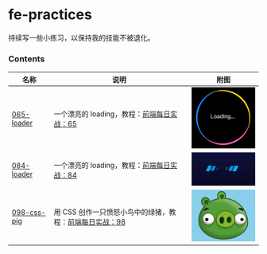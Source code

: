 # fe-practices
持续写一些小练习，以保持我的技能不被退化。

### Contents
名称 | 说明 | 附图
---- | ---- | ----
[065-loader](./065-loader/index.html) | 一个漂亮的 loading，教程：[前端每日实战：65](https://segmentfault.com/a/1190000015424389) | <img src="./065-loader/065-loading.gif" width=200 />
[084-loader](./084-loader/index.html) | 一个漂亮的 loading，教程：[前端每日实战：84](https://segmentfault.com/a/1190000015700996) | <img src="./084-loader/084-loader.gif" width=200 />
[098-css-pig](./098-dumb-pig/index.html) | 用 CSS 创作一只愤怒小鸟中的绿猪，教程：[前端每日实战：98](https://segmentfault.com/a/1190000015909608) | <img src="./098-dumb-pig/098-dumb-pig.png" width=200 />